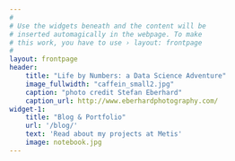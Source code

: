 ```yaml
---
#
# Use the widgets beneath and the content will be
# inserted automagically in the webpage. To make
# this work, you have to use › layout: frontpage
#
layout: frontpage
header:
    title: "Life by Numbers: a Data Science Adventure"
    image_fullwidth: "caffein_small2.jpg"
    caption: "photo credit Stefan Eberhard"
    caption_url: http://www.eberhardphotography.com/
widget-1:
    title: "Blog & Portfolio"
    url: '/blog/'
    text: 'Read about my projects at Metis'
    image: notebook.jpg
---
```


